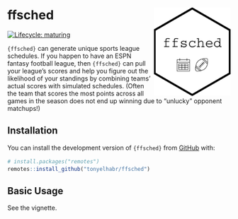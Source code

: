 
<!-- README.md is generated from README.Rmd. Please edit that file -->

# ffsched <a href='#'><img src="man/figures/logo.png" align="right" height="200"/></a>

<!-- badges: start -->

[![Lifecycle:
maturing](https://img.shields.io/badge/lifecycle-experimental-orange.svg?style=flat-square)](https://www.tidyverse.org/lifecycle/#experimental)

<!-- badges: end -->

`{ffsched}` can generate unique sports league schedules. If you happen
to have an ESPN fantasy football league, then `{ffsched}` can pull your
league’s scores and help you figure out the likelihood of your standings
by combining teams’ actual scores with simulated schedules. (Often the
team that scores the most points across all games in the season does not
end up winning due to “unlucky” opponent matchups!)

## Installation

You can install the development version of `{ffsched}` from
[GitHub](https://github.com/) with:

``` r
# install.packages("remotes")
remotes::install_github("tonyelhabr/ffsched")
```

## Basic Usage

See the vignette.
